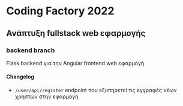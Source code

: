 # Coding Factory 2022

## Ανάπτυξη fullstack web εφαρμογής

### backend branch

Flask backend για την Angular frontend web εφαρμογή

#### Changelog

- `/user/api/register` endpoint που εξυπηρετεί τις εγγραφές νέων χρηστών στην εφαρμογή
